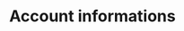 ---
title: Account informations
slug: customer
excerpt: Manage your personal info and security settings
---